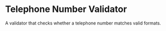 # Telephone Number Validator
A validator that checks whether a telephone number matches valid formats.
